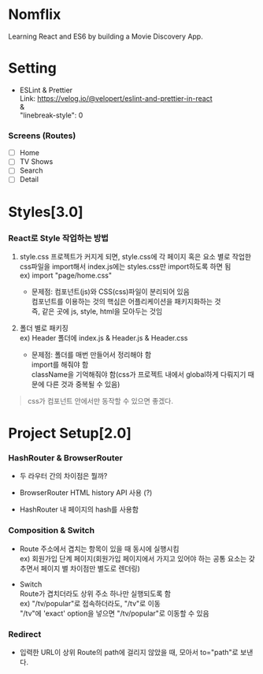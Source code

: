 # Nomflix

Learning React and ES6 by building a Movie Discovery App.

# Setting

- ESLint & Prettier  
  Link: https://velog.io/@velopert/eslint-and-prettier-in-react  
  &  
  "linebreak-style": 0

### Screens (Routes)

- [ ] Home
- [ ] TV Shows
- [ ] Search
- [ ] Detail

# Styles[3.0]

### React로 Style 작업하는 방법

1. style.css
   프로젝트가 커지게 되면, style.css에 각 페이지 혹은 요소 별로 작업한 css파일을 import해서 index.js에는 styles.css만 import하도록 하면 됨  
   ex) import "page/home.css"

   - 문제점: 컴포넌트(js)와 CSS(css)파일이 분리되어 있음  
     컴포넌트를 이용하는 것의 핵심은 어플리케이션을 패키지화하는 것  
     즉, 같은 곳에 js, style, html을 모아두는 것임

2. 폴더 별로 패키징  
   ex) Header 폴더에 index.js & Header.js & Header.css

   - 문제점: 폴더를 매번 만들어서 정리해야 함  
     import를 해줘야 함  
     className을 기억해줘야 함(css가 프로젝트 내에서 global하게 다뤄지기 때문에 다른 것과 중복될 수 있음)

> css가 컴포넌트 안에서만 동작할 수 있으면 좋겠다.

# Project Setup[2.0]

### HashRouter & BrowserRouter

- 두 라우터 간의 차이점은 뭘까?

- BrowserRouter
  HTML history API 사용 (?)

- HashRouter
  내 페이지의 hash를 사용함

### Composition & Switch

- Route 주소에서 겹치는 항목이 있을 때 동시에 실행시킴  
  ex) 회원가입 단계 페이지(회원가입 페이지에서 가지고 있어야 하는 공통 요소는 갖추면서 페이지 별 차이점만 별도로 렌더링)

- Switch  
  Route가 겹치더라도 상위 주소 하나만 실행되도록 함  
  ex) "/tv/popular"로 접속하더라도, "/tv"로 이동  
  "/tv"에 'exact' option을 넣으면 "/tv/popular"로 이동할 수 있음

### Redirect

- 입력한 URL이 상위 Route의 path에 걸리지 않았을 때, 모아서 to="path"로 보낸다.
